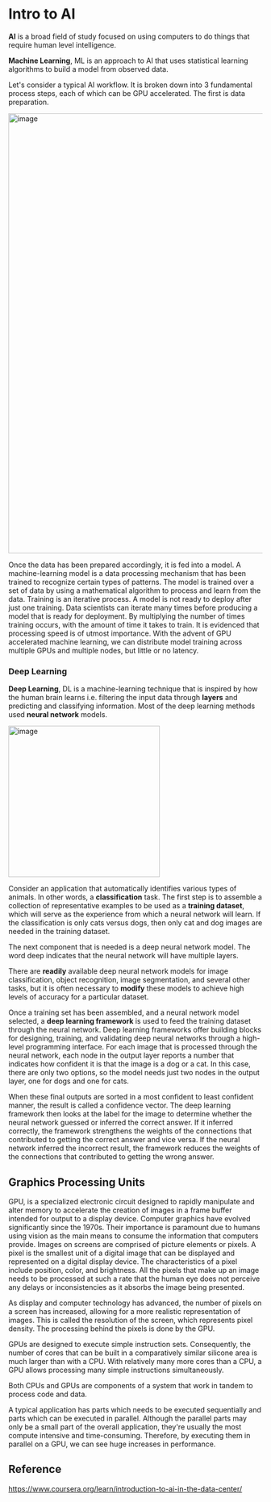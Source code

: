 # Intro to AI

**AI** is a broad field of study focused on using computers to do things that require human level intelligence.

**Machine Learning**, ML is an approach to AI that uses statistical learning algorithms to build a model from observed data.

Let's consider a typical AI workflow. It is broken down into 3 fundamental process steps, each of which can be GPU accelerated. The first is data preparation.

<img width="873" alt="image" src="https://user-images.githubusercontent.com/47337188/235268101-06d3999a-3499-45da-ba2c-4deeddcfc205.png">

Once the data has been prepared accordingly, it is fed into a model. A machine-learning model is a data processing 
mechanism that has been trained to recognize certain types of patterns. The model is trained over a set of data by 
using a mathematical algorithm to process and learn from the data. Training is an iterative process. A model is not 
ready to deploy after just one training. Data scientists can iterate many times before producing a model that is 
ready for deployment. By multiplying the number of times training occurs, with the amount of time it takes to train. 
It is evidenced that processing speed is of utmost importance. With the advent of GPU accelerated machine learning, 
we can distribute model training across multiple GPUs and multiple nodes, but little or no latency.

### Deep Learning

**Deep Learning**, DL is a machine-learning technique that is inspired by how the human brain learns i.e. filtering the
input data through **layers** and predicting and classifying information. Most of the deep learning methods used **neural network** models.

<img width="300" alt="image" src="https://user-images.githubusercontent.com/47337188/236562044-43eb00fe-be2b-4237-8310-7026310ee9cb.png">

Consider an application that automatically identifies various types of animals. In other words, a **classification** 
task. The first step is to assemble a collection of representative examples to be used as a **training dataset**, which 
will serve as the experience from which a neural network will learn. If the classification is only cats versus dogs, 
then only cat and dog images are needed in the training dataset.

The next component that is needed is a deep neural network model. The word deep indicates that the neural network 
will have multiple layers.

There are **readily** available deep neural network models for image classification, object recognition, image 
segmentation, and several other tasks, but it is often necessary to **modify** these models to achieve high levels of 
accuracy for a particular dataset.

Once a training set has been assembled, and a neural network model selected, a **deep learning framework** is used to 
feed the training dataset through the neural network. Deep learning frameworks offer building blocks for designing, 
training, and validating deep neural networks through a high-level programming interface. For each image that is 
processed through the neural network, each node in the output layer reports a number that indicates how confident it 
is that the image is a dog or a cat. In this case, there are only two options, so the model needs just two nodes in 
the output layer, one for dogs and one for cats.

When these final outputs are sorted in a most confident to least confident manner, the result is called a confidence 
vector. The deep learning framework then looks at the label for the image to determine whether the neural network 
guessed or inferred the correct answer. If it inferred correctly, the framework strengthens the weights of the 
connections that contributed to getting the correct answer and vice versa. If the neural network inferred the 
incorrect result, the framework reduces the weights of the connections that contributed to getting the wrong answer.

## Graphics Processing Units

GPU, is a specialized electronic circuit designed to rapidly manipulate and alter memory to accelerate the creation 
of images in a frame buffer intended for output to a display device. Computer graphics have evolved significantly 
since the 1970s. Their importance is paramount due to humans using vision as the main means to consume the 
information that computers provide. Images on screens are comprised of picture elements or pixels. A pixel is the 
smallest unit of a digital image that can be displayed and represented on a digital display device. The 
characteristics of a pixel include position, color, and brightness. All the pixels that make up an image needs to be 
processed at such a rate that the human eye does not perceive any delays or inconsistencies as it absorbs the image 
being presented.

As display and computer technology has advanced, the number of pixels on a screen has increased, allowing for a more 
realistic representation of images. This is called the resolution of the screen, which represents pixel density. The 
processing behind the pixels is done by the GPU.

GPUs are designed to execute simple instruction sets. Consequently, the number of cores that can be built in a 
comparatively similar silicone area is much larger than with a CPU. With relatively many more cores than a CPU, a 
GPU allows processing many simple instructions simultaneously.

Both CPUs and GPUs are components of a system that work in tandem to process code and data.

A typical application has parts which needs to be executed sequentially and parts which can be executed in parallel. 
Although the parallel parts may only be a small part of the overall application, they're usually the most compute 
intensive and time-consuming. Therefore, by executing them in parallel on a GPU, we can see huge increases in 
performance.

## Reference

https://www.coursera.org/learn/introduction-to-ai-in-the-data-center/
